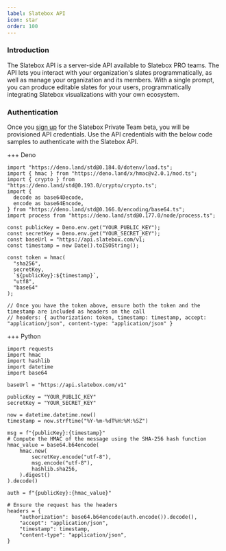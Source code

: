 ```yaml
---
label: Slatebox API
icon: star
order: 100
---
```


### Introduction

The Slatebox API is a server-side API available to Slatebox PRO teams. The API lets you interact with your organization's slates programmatically, as well as manage your organization and its members. With a single prompt, you can produce editable slates for your users, programmatically integrating Slatebox visualizations with your own ecosystem.

### Authentication

Once you [sign up](https://form.jotform.com/231197009478058) for the Slatebox Private Team beta, you will be provisioned API credentials. Use the API credentials with the below code samples to authenticate with the Slatebox API.

+++ Deno

```
import "https://deno.land/std@0.184.0/dotenv/load.ts";
import { hmac } from "https://deno.land/x/hmac@v2.0.1/mod.ts";
import { crypto } from "https://deno.land/std@0.193.0/crypto/crypto.ts";
import {
  decode as base64Decode,
  encode as base64Encode,
} from "https://deno.land/std@0.166.0/encoding/base64.ts";
import process from "https://deno.land/std@0.177.0/node/process.ts";

const publicKey = Deno.env.get("YOUR_PUBLIC_KEY");
const secretKey = Deno.env.get("YOUR_SECRET_KEY");
const baseUrl = "https://api.slatebox.com/v1;
const timestamp = new Date().toISOString();

const token = hmac(
  "sha256",
  secretKey,
  `${publicKey}:${timestamp}`,
  "utf8",
  "base64"
);

// Once you have the token above, ensure both the token and the timestamp are included as headers on the call
// headers: { authorization: token, timestamp: timestamp, accept: "application/json", content-type: "application/json" }

```

+++ Python

```
import requests
import hmac
import hashlib
import datetime
import base64

baseUrl = "https://api.slatebox.com/v1"

publicKey = "YOUR_PUBLIC_KEY"
secretKey = "YOUR_SECRET_KEY"

now = datetime.datetime.now()
timestamp = now.strftime("%Y-%m-%dT%H:%M:%SZ")

msg = f"{publicKey}:{timestamp}"
# Compute the HMAC of the message using the SHA-256 hash function
hmac_value = base64.b64encode(
    hmac.new(
        secretKey.encode("utf-8"),
        msg.encode("utf-8"),
        hashlib.sha256,
    ).digest()
).decode()

auth = f"{publicKey}:{hmac_value}"

# Ensure the request has the headers
headers = {
    "authorization": base64.b64encode(auth.encode()).decode(),
    "accept": "application/json",
    "timestamp": timestamp,
    "content-type": "application/json",
}
```
